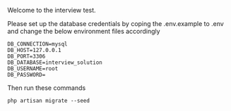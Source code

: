 Welcome to the interview test.

Please set up the database credentials by coping the .env.example to .env and change the below environment files accordingly

```env
DB_CONNECTION=mysql
DB_HOST=127.0.0.1
DB_PORT=3306
DB_DATABASE=interview_solution
DB_USERNAME=root
DB_PASSWORD=
```

Then run these commands

`php artisan migrate --seed`
